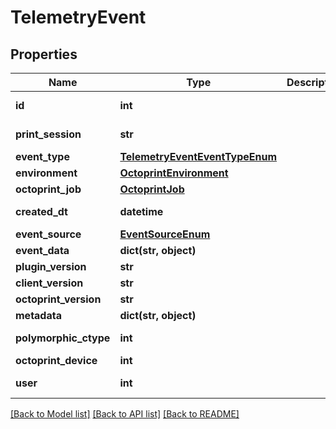 # TelemetryEvent


## Properties
Name | Type | Description | Notes
------------ | ------------- | ------------- | -------------
**id** | **int** |  | [optional] [readonly] 
**print_session** | **str** |  | [optional] [readonly] 
**event_type** | [**TelemetryEventEventTypeEnum**](TelemetryEventEventTypeEnum.md) |  | 
**environment** | [**OctoprintEnvironment**](OctoprintEnvironment.md) |  | 
**octoprint_job** | [**OctoprintJob**](OctoprintJob.md) |  | [optional] 
**created_dt** | **datetime** |  | [optional] [readonly] 
**event_source** | [**EventSourceEnum**](EventSourceEnum.md) |  | [optional] 
**event_data** | **dict(str, object)** |  | [optional] 
**plugin_version** | **str** |  | 
**client_version** | **str** |  | 
**octoprint_version** | **str** |  | 
**metadata** | **dict(str, object)** |  | [optional] 
**polymorphic_ctype** | **int** |  | [optional] [readonly] 
**octoprint_device** | **int** |  | 
**user** | **int** |  | [optional] [readonly] 

[[Back to Model list]](../README.md#documentation-for-models) [[Back to API list]](../README.md#documentation-for-api-endpoints) [[Back to README]](../README.md)


